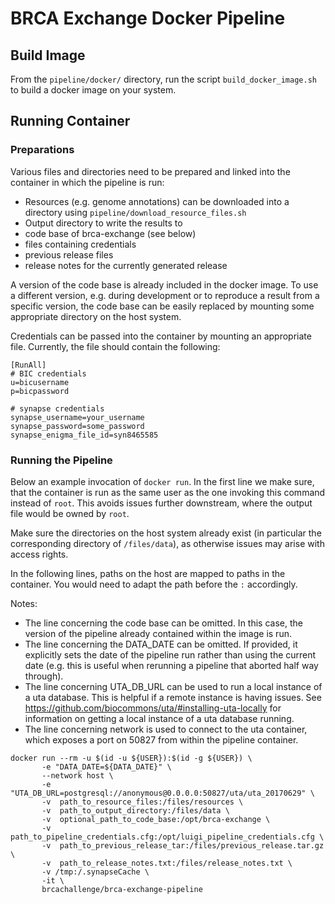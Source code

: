 # BRCA Exchange Docker Pipeline

## Build Image

From the `pipeline/docker/` directory, run the script `build_docker_image.sh` to build a docker image on your system.

## Running Container

### Preparations

Various files and directories need to be prepared and linked into the container in which the pipeline is run:

 * Resources (e.g. genome annotations) can be downloaded into a directory using `pipeline/download_resource_files.sh`
 * Output directory to write the results to
 * code base of brca-exchange (see below)
 * files containing credentials
 * previous release files
 * release notes for the currently generated release

A version of the code base is already included in the docker image. To use a different version, e.g. during development or to reproduce a result from a specific version, the code base can be easily replaced by mounting some appropriate directory on the host system.

Credentials can be passed into the container by mounting an appropriate file. Currently, the file should contain the following:

```
[RunAll]
# BIC credentials
u=bicusername
p=bicpassword

# synapse credentials
synapse_username=your_username
synapse_password=some_password
synapse_enigma_file_id=syn8465585

```

### Running the Pipeline
Below an example invocation of `docker run`. In the first line we make sure, that the container is run as the same user as the one invoking this command instead of `root`. This avoids issues further downstream, where the output file would be owned by `root`.

Make sure the directories on the host system already exist (in particular the corresponding directory of `/files/data`), as otherwise issues may arise with access rights.

In the following lines, paths on the host are mapped to paths in the container. You would need to adapt the path before the `:` accordingly.

Notes:

* The line concerning the code base can be omitted. In this case, the version of the pipeline already contained within the image is run.
* The line concerning the DATA_DATE can be omitted. If provided, it explicitly sets the date of the pipeline run rather than using the current date (e.g. this is useful when rerunning a pipeline that aborted half way through).
* The line concerning UTA_DB_URL can be used to run a local instance of a uta database. This is helpful if a remote instance is having issues. See https://github.com/biocommons/uta/#installing-uta-locally for information on getting a local instance of a uta database running.
* The line concerning network is used to connect to the uta container, which exposes a port on 50827 from within the pipeline container.

```
docker run --rm -u $(id -u ${USER}):$(id -g ${USER}) \
       -e "DATA_DATE=${DATA_DATE}" \
       --network host \
       -e "UTA_DB_URL=postgresql://anonymous@0.0.0.0:50827/uta/uta_20170629" \
       -v  path_to_resource_files:/files/resources \
       -v  path_to_output_directory:/files/data \
       -v  optional_path_to_code_base:/opt/brca-exchange \
       -v  path_to_pipeline_credentials.cfg:/opt/luigi_pipeline_credentials.cfg \
       -v  path_to_previous_release_tar:/files/previous_release.tar.gz \
       -v  path_to_release_notes.txt:/files/release_notes.txt \
       -v /tmp:/.synapseCache \
       -it \
       brcachallenge/brca-exchange-pipeline
```

